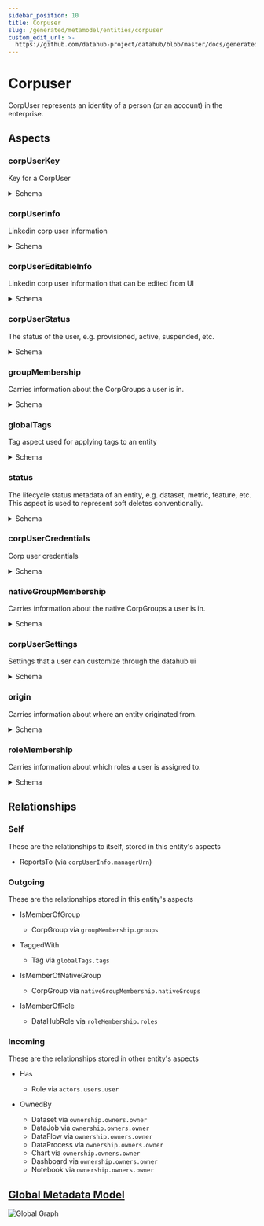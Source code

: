```yaml
---
sidebar_position: 10
title: Corpuser
slug: /generated/metamodel/entities/corpuser
custom_edit_url: >-
  https://github.com/datahub-project/datahub/blob/master/docs/generated/metamodel/entities/corpuser.md
---
```


# Corpuser

CorpUser represents an identity of a person (or an account) in the enterprise.

## Aspects

### corpUserKey

Key for a CorpUser

<details>
<summary>Schema</summary>

```javascript
{
  "type": "record",
  "Aspect": {
    "name": "corpUserKey"
  },
  "name": "CorpUserKey",
  "namespace": "com.linkedin.metadata.key",
  "fields": [
    {
      "Searchable": {
        "boostScore": 2.0,
        "enableAutocomplete": true,
        "fieldName": "ldap",
        "fieldType": "TEXT_PARTIAL"
      },
      "type": "string",
      "name": "username",
      "doc": "The name of the AD/LDAP user."
    }
  ],
  "doc": "Key for a CorpUser"
}
```

</details>

### corpUserInfo

Linkedin corp user information

<details>
<summary>Schema</summary>

```javascript
{
  "type": "record",
  "Aspect": {
    "EntityUrns": [
      "com.linkedin.common.CorpuserUrn"
    ],
    "name": "corpUserInfo"
  },
  "name": "CorpUserInfo",
  "namespace": "com.linkedin.identity",
  "fields": [
    {
      "Searchable": {
        "/*": {
          "queryByDefault": true
        }
      },
      "type": {
        "type": "map",
        "values": "string"
      },
      "name": "customProperties",
      "default": {},
      "doc": "Custom property bag."
    },
    {
      "Searchable": {
        "fieldType": "BOOLEAN",
        "weightsPerFieldValue": {
          "true": 2.0
        }
      },
      "type": "boolean",
      "name": "active",
      "doc": "Deprecated! Use CorpUserStatus instead. Whether the corpUser is active, ref: https://iwww.corp.linkedin.com/wiki/cf/display/GTSD/Accessing+Active+Directory+via+LDAP+tools"
    },
    {
      "Searchable": {
        "boostScore": 10.0,
        "enableAutocomplete": true,
        "fieldType": "TEXT_PARTIAL",
        "queryByDefault": true
      },
      "type": [
        "null",
        "string"
      ],
      "name": "displayName",
      "default": null,
      "doc": "displayName of this user ,  e.g.  Hang Zhang(DataHQ)"
    },
    {
      "Searchable": {
        "fieldType": "KEYWORD",
        "queryByDefault": true
      },
      "type": [
        "null",
        "string"
      ],
      "name": "email",
      "default": null,
      "doc": "email address of this user"
    },
    {
      "Searchable": {
        "fieldType": "KEYWORD",
        "queryByDefault": true
      },
      "type": [
        "null",
        "string"
      ],
      "name": "title",
      "default": null,
      "doc": "title of this user"
    },
    {
      "Relationship": {
        "entityTypes": [
          "corpuser"
        ],
        "name": "ReportsTo"
      },
      "Searchable": {
        "fieldName": "managerLdap",
        "fieldType": "URN",
        "queryByDefault": true
      },
      "java": {
        "class": "com.linkedin.common.urn.CorpuserUrn"
      },
      "type": [
        "null",
        "string"
      ],
      "name": "managerUrn",
      "default": null,
      "doc": "direct manager of this user"
    },
    {
      "type": [
        "null",
        "long"
      ],
      "name": "departmentId",
      "default": null,
      "doc": "department id this user belong to"
    },
    {
      "type": [
        "null",
        "string"
      ],
      "name": "departmentName",
      "default": null,
      "doc": "department name this user belong to"
    },
    {
      "type": [
        "null",
        "string"
      ],
      "name": "firstName",
      "default": null,
      "doc": "first name of this user"
    },
    {
      "type": [
        "null",
        "string"
      ],
      "name": "lastName",
      "default": null,
      "doc": "last name of this user"
    },
    {
      "Searchable": {
        "boostScore": 10.0,
        "enableAutocomplete": true,
        "fieldType": "TEXT_PARTIAL",
        "queryByDefault": true
      },
      "type": [
        "null",
        "string"
      ],
      "name": "fullName",
      "default": null,
      "doc": "Common name of this user, format is firstName + lastName (split by a whitespace)"
    },
    {
      "type": [
        "null",
        "string"
      ],
      "name": "countryCode",
      "default": null,
      "doc": "two uppercase letters country code. e.g.  US"
    }
  ],
  "doc": "Linkedin corp user information"
}
```

</details>

### corpUserEditableInfo

Linkedin corp user information that can be edited from UI

<details>
<summary>Schema</summary>

```javascript
{
  "type": "record",
  "Aspect": {
    "EntityUrns": [
      "com.linkedin.common.CorpuserUrn"
    ],
    "name": "corpUserEditableInfo"
  },
  "name": "CorpUserEditableInfo",
  "namespace": "com.linkedin.identity",
  "fields": [
    {
      "type": [
        "null",
        "string"
      ],
      "name": "aboutMe",
      "default": null,
      "doc": "About me section of the user"
    },
    {
      "Searchable": {
        "/*": {
          "fieldType": "TEXT"
        }
      },
      "type": {
        "type": "array",
        "items": "string"
      },
      "name": "teams",
      "default": [],
      "doc": "Teams that the user belongs to e.g. Metadata"
    },
    {
      "Searchable": {
        "/*": {
          "fieldType": "TEXT"
        }
      },
      "type": {
        "type": "array",
        "items": "string"
      },
      "name": "skills",
      "default": [],
      "doc": "Skills that the user possesses e.g. Machine Learning"
    },
    {
      "java": {
        "class": "com.linkedin.common.url.Url",
        "coercerClass": "com.linkedin.common.url.UrlCoercer"
      },
      "type": "string",
      "name": "pictureLink",
      "default": "https://raw.githubusercontent.com/datahub-project/datahub/master/datahub-web-react/src/images/default_avatar.png",
      "doc": "A URL which points to a picture which user wants to set as a profile photo"
    },
    {
      "Searchable": {
        "boostScore": 10.0,
        "fieldType": "TEXT_PARTIAL",
        "queryByDefault": true
      },
      "type": [
        "null",
        "string"
      ],
      "name": "displayName",
      "default": null,
      "doc": "DataHub-native display name"
    },
    {
      "type": [
        "null",
        "string"
      ],
      "name": "title",
      "default": null,
      "doc": "DataHub-native Title, e.g. 'Software Engineer'"
    },
    {
      "type": [
        "null",
        "string"
      ],
      "name": "slack",
      "default": null,
      "doc": "Slack handle for the user"
    },
    {
      "type": [
        "null",
        "string"
      ],
      "name": "phone",
      "default": null,
      "doc": "Phone number to contact the user"
    },
    {
      "type": [
        "null",
        "string"
      ],
      "name": "email",
      "default": null,
      "doc": "Email address to contact the user"
    }
  ],
  "doc": "Linkedin corp user information that can be edited from UI"
}
```

</details>

### corpUserStatus

The status of the user, e.g. provisioned, active, suspended, etc.

<details>
<summary>Schema</summary>

```javascript
{
  "type": "record",
  "Aspect": {
    "name": "corpUserStatus"
  },
  "name": "CorpUserStatus",
  "namespace": "com.linkedin.identity",
  "fields": [
    {
      "Searchable": {
        "fieldType": "KEYWORD"
      },
      "type": "string",
      "name": "status",
      "doc": "Status of the user, e.g. PROVISIONED / ACTIVE / SUSPENDED"
    },
    {
      "type": {
        "type": "record",
        "name": "AuditStamp",
        "namespace": "com.linkedin.common",
        "fields": [
          {
            "type": "long",
            "name": "time",
            "doc": "When did the resource/association/sub-resource move into the specific lifecycle stage represented by this AuditEvent."
          },
          {
            "java": {
              "class": "com.linkedin.common.urn.Urn"
            },
            "type": "string",
            "name": "actor",
            "doc": "The entity (e.g. a member URN) which will be credited for moving the resource/association/sub-resource into the specific lifecycle stage. It is also the one used to authorize the change."
          },
          {
            "java": {
              "class": "com.linkedin.common.urn.Urn"
            },
            "type": [
              "null",
              "string"
            ],
            "name": "impersonator",
            "default": null,
            "doc": "The entity (e.g. a service URN) which performs the change on behalf of the Actor and must be authorized to act as the Actor."
          },
          {
            "type": [
              "null",
              "string"
            ],
            "name": "message",
            "default": null,
            "doc": "Additional context around how DataHub was informed of the particular change. For example: was the change created by an automated process, or manually."
          }
        ],
        "doc": "Data captured on a resource/association/sub-resource level giving insight into when that resource/association/sub-resource moved into a particular lifecycle stage, and who acted to move it into that specific lifecycle stage."
      },
      "name": "lastModified",
      "doc": "Audit stamp containing who last modified the status and when."
    }
  ],
  "doc": "The status of the user, e.g. provisioned, active, suspended, etc."
}
```

</details>

### groupMembership

Carries information about the CorpGroups a user is in.

<details>
<summary>Schema</summary>

```javascript
{
  "type": "record",
  "Aspect": {
    "name": "groupMembership"
  },
  "name": "GroupMembership",
  "namespace": "com.linkedin.identity",
  "fields": [
    {
      "Relationship": {
        "/*": {
          "entityTypes": [
            "corpGroup"
          ],
          "name": "IsMemberOfGroup"
        }
      },
      "type": {
        "type": "array",
        "items": "string"
      },
      "name": "groups"
    }
  ],
  "doc": "Carries information about the CorpGroups a user is in."
}
```

</details>

### globalTags

Tag aspect used for applying tags to an entity

<details>
<summary>Schema</summary>

```javascript
{
  "type": "record",
  "Aspect": {
    "name": "globalTags"
  },
  "name": "GlobalTags",
  "namespace": "com.linkedin.common",
  "fields": [
    {
      "Relationship": {
        "/*/tag": {
          "entityTypes": [
            "tag"
          ],
          "name": "TaggedWith"
        }
      },
      "Searchable": {
        "/*/tag": {
          "addToFilters": true,
          "boostScore": 0.5,
          "fieldName": "tags",
          "fieldType": "URN",
          "filterNameOverride": "Tag",
          "hasValuesFieldName": "hasTags",
          "queryByDefault": true
        }
      },
      "type": {
        "type": "array",
        "items": {
          "type": "record",
          "name": "TagAssociation",
          "namespace": "com.linkedin.common",
          "fields": [
            {
              "java": {
                "class": "com.linkedin.common.urn.TagUrn"
              },
              "type": "string",
              "name": "tag",
              "doc": "Urn of the applied tag"
            },
            {
              "type": [
                "null",
                "string"
              ],
              "name": "context",
              "default": null,
              "doc": "Additional context about the association"
            }
          ],
          "doc": "Properties of an applied tag. For now, just an Urn. In the future we can extend this with other properties, e.g.\npropagation parameters."
        }
      },
      "name": "tags",
      "doc": "Tags associated with a given entity"
    }
  ],
  "doc": "Tag aspect used for applying tags to an entity"
}
```

</details>

### status

The lifecycle status metadata of an entity, e.g. dataset, metric, feature, etc.
This aspect is used to represent soft deletes conventionally.

<details>
<summary>Schema</summary>

```javascript
{
  "type": "record",
  "Aspect": {
    "name": "status"
  },
  "name": "Status",
  "namespace": "com.linkedin.common",
  "fields": [
    {
      "Searchable": {
        "fieldType": "BOOLEAN"
      },
      "type": "boolean",
      "name": "removed",
      "default": false,
      "doc": "Whether the entity has been removed (soft-deleted)."
    }
  ],
  "doc": "The lifecycle status metadata of an entity, e.g. dataset, metric, feature, etc.\nThis aspect is used to represent soft deletes conventionally."
}
```

</details>

### corpUserCredentials

Corp user credentials

<details>
<summary>Schema</summary>

```javascript
{
  "type": "record",
  "Aspect": {
    "EntityUrns": [
      "com.linkedin.common.CorpuserUrn"
    ],
    "name": "corpUserCredentials"
  },
  "name": "CorpUserCredentials",
  "namespace": "com.linkedin.identity",
  "fields": [
    {
      "type": "string",
      "name": "salt",
      "doc": "Salt used to hash password"
    },
    {
      "type": "string",
      "name": "hashedPassword",
      "doc": "Hashed password generated by concatenating salt and password, then hashing"
    },
    {
      "type": [
        "null",
        "string"
      ],
      "name": "passwordResetToken",
      "default": null,
      "doc": "Optional token needed to reset a user's password. Can only be set by the admin."
    },
    {
      "type": [
        "null",
        "long"
      ],
      "name": "passwordResetTokenExpirationTimeMillis",
      "default": null,
      "doc": "When the password reset token expires."
    }
  ],
  "doc": "Corp user credentials"
}
```

</details>

### nativeGroupMembership

Carries information about the native CorpGroups a user is in.

<details>
<summary>Schema</summary>

```javascript
{
  "type": "record",
  "Aspect": {
    "name": "nativeGroupMembership"
  },
  "name": "NativeGroupMembership",
  "namespace": "com.linkedin.identity",
  "fields": [
    {
      "Relationship": {
        "/*": {
          "entityTypes": [
            "corpGroup"
          ],
          "name": "IsMemberOfNativeGroup"
        }
      },
      "type": {
        "type": "array",
        "items": "string"
      },
      "name": "nativeGroups"
    }
  ],
  "doc": "Carries information about the native CorpGroups a user is in."
}
```

</details>

### corpUserSettings

Settings that a user can customize through the datahub ui

<details>
<summary>Schema</summary>

```javascript
{
  "type": "record",
  "Aspect": {
    "name": "corpUserSettings"
  },
  "name": "CorpUserSettings",
  "namespace": "com.linkedin.identity",
  "fields": [
    {
      "type": {
        "type": "record",
        "name": "CorpUserAppearanceSettings",
        "namespace": "com.linkedin.identity",
        "fields": [
          {
            "type": [
              "null",
              "boolean"
            ],
            "name": "showSimplifiedHomepage",
            "default": null,
            "doc": "Flag whether the user should see a homepage with only datasets, charts and dashboards. Intended for users\nwho have less operational use cases for the datahub tool."
          }
        ],
        "doc": "Settings for a user around the appearance of their DataHub UI"
      },
      "name": "appearance",
      "doc": "Settings for a user around the appearance of their DataHub U"
    },
    {
      "type": [
        "null",
        {
          "type": "record",
          "name": "CorpUserViewsSettings",
          "namespace": "com.linkedin.identity",
          "fields": [
            {
              "java": {
                "class": "com.linkedin.common.urn.Urn"
              },
              "type": [
                "null",
                "string"
              ],
              "name": "defaultView",
              "default": null,
              "doc": "The default View which is selected for the user.\nIf none is chosen, then this value will be left blank."
            }
          ],
          "doc": "Settings related to the 'Views' feature."
        }
      ],
      "name": "views",
      "default": null,
      "doc": "User preferences for the Views feature."
    }
  ],
  "doc": "Settings that a user can customize through the datahub ui"
}
```

</details>

### origin

Carries information about where an entity originated from.

<details>
<summary>Schema</summary>

```javascript
{
  "type": "record",
  "Aspect": {
    "name": "origin"
  },
  "name": "Origin",
  "namespace": "com.linkedin.common",
  "fields": [
    {
      "type": {
        "type": "enum",
        "symbolDocs": {
          "EXTERNAL": "The entity is external to DataHub.",
          "NATIVE": "The entity is native to DataHub."
        },
        "name": "OriginType",
        "namespace": "com.linkedin.common",
        "symbols": [
          "NATIVE",
          "EXTERNAL"
        ],
        "doc": "Enum to define where an entity originated from."
      },
      "name": "type",
      "doc": "Where an entity originated from. Either NATIVE or EXTERNAL."
    },
    {
      "type": [
        "null",
        "string"
      ],
      "name": "externalType",
      "default": null,
      "doc": "Only populated if type is EXTERNAL. The externalType of the entity, such as the name of the identity provider."
    }
  ],
  "doc": "Carries information about where an entity originated from."
}
```

</details>

### roleMembership

Carries information about which roles a user is assigned to.

<details>
<summary>Schema</summary>

```javascript
{
  "type": "record",
  "Aspect": {
    "name": "roleMembership"
  },
  "name": "RoleMembership",
  "namespace": "com.linkedin.identity",
  "fields": [
    {
      "Relationship": {
        "/*": {
          "entityTypes": [
            "dataHubRole"
          ],
          "name": "IsMemberOfRole"
        }
      },
      "type": {
        "type": "array",
        "items": "string"
      },
      "name": "roles"
    }
  ],
  "doc": "Carries information about which roles a user is assigned to."
}
```

</details>

## Relationships

### Self

These are the relationships to itself, stored in this entity's aspects

- ReportsTo (via `corpUserInfo.managerUrn`)

### Outgoing

These are the relationships stored in this entity's aspects

- IsMemberOfGroup

  - CorpGroup via `groupMembership.groups`

- TaggedWith

  - Tag via `globalTags.tags`

- IsMemberOfNativeGroup

  - CorpGroup via `nativeGroupMembership.nativeGroups`

- IsMemberOfRole

  - DataHubRole via `roleMembership.roles`

### Incoming

These are the relationships stored in other entity's aspects

- Has

  - Role via `actors.users.user`

- OwnedBy

  - Dataset via `ownership.owners.owner`
  - DataJob via `ownership.owners.owner`
  - DataFlow via `ownership.owners.owner`
  - DataProcess via `ownership.owners.owner`
  - Chart via `ownership.owners.owner`
  - Dashboard via `ownership.owners.owner`
  - Notebook via `ownership.owners.owner`

## [Global Metadata Model](https://github.com/datahub-project/datahub/raw/master/docs/imgs/datahub-metadata-model.png)

![Global Graph](https://github.com/datahub-project/datahub/raw/master/docs/imgs/datahub-metadata-model.png)
